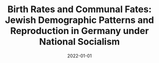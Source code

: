 ---
title: "Birth Rates and Communal Fates: Jewish Demographic Patterns and Reproduction in Germany under National Socialism"
collection: publications
category: manuscripts
permalink: /publication/2022-01-01-book-chapter-birth-rates
excerpt: 'Based on genealogical data, contemporary press accounts, and postwar testimony, this work looks at the birth rates of German Jews in the 1920s and 1930s to understand how political changes shape intimate lives.'
date: 2022-01-01
venue: 'Jahrbuch Selma Stern Zentrum für Jüdische Studien'
paperurl: 'https://www.hentrichhentrich.de/book-divercity-jewish-berlin-past-and-present.html'
citation: 'Hoffenberg, Elena. “Birth Rates and Communal Fates: Jewish Demographic Patterns and Reproduction in Germany under National Socialism.” In *DiverCITY. Jewish Berlin - Past and Present*, edited by Rainer Kampling, 62–75. Jahrbuch Selma Stern Zentrum für Jüdische Studien Berlin-Brandenburg 6. Leipzig: Hentrich & Hentrich, 2022.'
---
